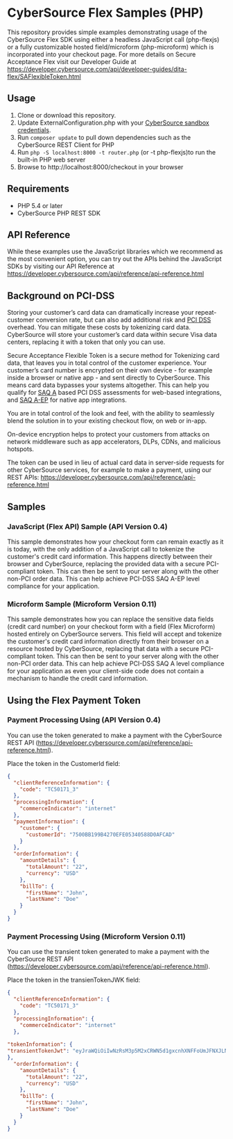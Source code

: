 # CyberSource Flex Samples (PHP)

This repository provides simple examples demonstrating usage of the CyberSource Flex SDK using either a headless JavaScript call (php-flexjs) or a fully customizable hosted field/microform (php-microform) which is incorporated into your checkout page.  For more details on Secure Acceptance Flex visit our Developer Guide at https://developer.cybersource.com/api/developer-guides/dita-flex/SAFlexibleToken.html

## Usage

1. Clone or download this repository.
2. Update ExternalConfiguration.php with your [CyberSource sandbox credentials](https://ebc2test.cybersource.com). 
3. Run ```composer update``` to pull down dependencies such as the CyberSource REST Client for PHP
4. Run ```php -S localhost:8000 -t router.php``` (or -t php-flexjs)to run the built-in PHP web server
5. Browse to http://localhost:8000/checkout in your browser

## Requirements
* PHP 5.4 or later
* CyberSource PHP REST SDK


## API Reference
While these examples use the JavaScript libraries which we recommend as the most convenient option, you can try out the APIs behind the JavaScript SDKs by visiting our API Reference at https://developer.cybersource.com/api/reference/api-reference.html

## Background on PCI-DSS

Storing your customer’s card data can dramatically increase your repeat-customer conversion rate, but can also add additional risk and [PCI DSS](https://www.pcisecuritystandards.org/pci_security/) overhead. You can mitigate these costs by tokenizing card data. CyberSource will store your customer’s card data within secure Visa data centers, replacing it with a token that only you can use. 

Secure Acceptance Flexible Token is a secure method for Tokenizing card data, that leaves you in total control of the customer experience. Your customer’s card number is encrypted on their own device - for example inside a browser or native app - and sent directly to CyberSource. This means card data bypasses your systems altogether. This can help you qualify for [SAQ A](https://www.pcisecuritystandards.org/documents/Understanding_SAQs_PCI_DSS_v3.pdf) based PCI DSS assessments for web-based integrations, and [SAQ A-EP](https://www.pcisecuritystandards.org/documents/Understanding_SAQs_PCI_DSS_v3.pdf) for native app integrations.

You are in total control of the look and feel, with the ability to seamlessly blend the solution in to your existing checkout flow, on web or in-app.

On-device encryption helps to protect your customers from attacks on network middleware such as app accelerators, DLPs, CDNs, and malicious hotspots.

The token can be used in lieu of actual card data in server-side requests for other CyberSource services, for example to make a payment, using our REST APIs: https://developer.cybersource.com/api/reference/api-reference.html

## Samples

### JavaScript (Flex API) Sample (API Version 0.4)

This sample demonstrates how your checkout form can remain exactly as it is today, with the only addition of a JavaScript call to tokenize the customer's credit card information. This happens directly between their browser and CyberSource, replacing the provided data with a secure PCI-compliant token. This can then be sent to your server along with the other non-PCI order data.  This can help achieve PCI-DSS SAQ A-EP level compliance for your application.  

### Microform Sample (Microform Version 0.11)

This sample demonstrates how you can replace the sensitive data fields (credit card number) on your checkout form with a field (Flex Microform) hosted entirely on CyberSource servers. This field will accept and tokenize the customer's credit card information directly from their browser on a resource hosted by CyberSource, replacing that data with a secure PCI-compliant token. This can then be sent to your server along with the other non-PCI order data.  This can help achieve PCI-DSS SAQ A level compliance for your application as even your client-side code does not contain a mechanism to handle the credit card information.

## Using the Flex Payment Token

### Payment Processing Using (API Version 0.4)
You can use the token generated to make a payment with the CyberSource REST API (https://developer.cybersource.com/api/reference/api-reference.html).  

Place the token in the CustomerId field:

```json
{
  "clientReferenceInformation": {
    "code": "TC50171_3"
  },
  "processingInformation": {
    "commerceIndicator": "internet"
  },
  "paymentInformation": {
    "customer": {
      "customerId": "7500BB199B4270EFE05340588D0AFCAD"
    }
  },
  "orderInformation": {
    "amountDetails": {
      "totalAmount": "22",
      "currency": "USD"
    },
    "billTo": {
      "firstName": "John",
      "lastName": "Doe"
    }
  }
}

```

### Payment Processing Using (Microform Version 0.11)
You can use the transient token generated to make a payment with the CyberSource REST API (https://developer.cybersource.com/api/reference/api-reference.html).  

Place the token in the transienTokenJWK field:

```json
{
  "clientReferenceInformation": {
    "code": "TC50171_3"
  },
  "processingInformation": {
    "commerceIndicator": "internet"
  },
	
"tokenInformation": {
"transientTokenJwt": "eyJraWQiOiIwNzRsM3p5M2xCRWN5d1gxcnhXNFFoUmJFNXJLN1NmQiIsImFsZyI6IlJTMjU2In0.eyJkYXRhIjp7ImV4cGlyYXRpb25ZZWFyIjoiMjAyMSIsIm51bWJlciI6IjQxMTExMVhYWFhYWDExMTEiLCJleHBpcmF0aW9uTW9udGgiOiIwNSIsInR5cGUiOiIwMDEifSwiaXNzIjoiRmxleC8wOCIsImV4cCI6MTU4ODcwMjkxNSwidHlwZSI6Im1mLTAuMTEuMCIsImlhdCI6MTU4ODcwMjAxNSwianRpIjoiMUU0Q0NMSUw4NFFXM1RPSTFBM0pUU1RGMTZGQUNVNkUwNU9VRVNGWlRQNUhIVkJDWTQwUTVFQjFBRUMzNDZBMCJ9.FB3b2r8mjtvqo3_k05sRIPGmCZ_5dRSZp8AIJ4u7NKb8E0-6ZOHDwEpxtOMFzfozwXMTJ3C6yBK9vFIPTIG6kydcrWNheE2Pfort8KbxyUxG-PYONY-xFnRDF841EFhCMC4nRFvXEIvlcLnSK6opUUe7myKPjpZI1ijWpF0N-DzZiVT8JX-9ZIarJq2OI0S61Y3912xLJUKi5c2VpRPQOS54hRr5GHdGJ2fV8JZ1gTuup_qLyyK7uE1VxI0aucsyH7yeF5vTdjgSd76ZJ1OUFi-3Ij5kSLsiX4j-D0T8ENT1DbB_hPTaK9o6qqtGJs7QEeW8abtnKFsTwVGrT32G2w"
},
  "orderInformation": {
    "amountDetails": {
      "totalAmount": "22",
      "currency": "USD"
    },
    "billTo": {
      "firstName": "John",
      "lastName": "Doe"
    }
  }
}